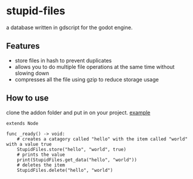# stupid-files
a database written in gdscript for the godot engine.

## Features
- store files in hash to prevent duplicates
- allows you to do multiple file operations at the same time without slowing down
- compresses all the file using gzip to reduce storage usage

## How to use
clone the addon folder and put in on your project.
[example](example.gd)
```gdscript
extends Node

func _ready() -> void:
	# creates a catagory called "hello" with the item called "world" with a value true
	StupidFiles.store("hello", "world", true)
	# prints the value
	print(StupidFiles.get_data("hello", "world"))
	# deletes the item
	StupidFiles.delete("hello", "world")
```
